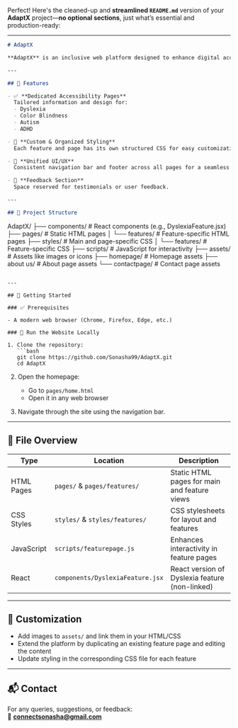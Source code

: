 Perfect! Here's the cleaned-up and **streamlined `README.md`** version of your **AdaptX** project—**no optional sections**, just what’s essential and production-ready:

---

```markdown
# AdaptX

**AdaptX** is an inclusive web platform designed to enhance digital accessibility for users with cognitive and visual disabilities, including **dyslexia**, **color blindness**, **autism**, **ADHD**, and more. It empowers developers and designers to build accessible web experiences through feature-focused templates and components.

---

## 🌟 Features

- ✅ **Dedicated Accessibility Pages**  
  Tailored information and design for:
  - Dyslexia
  - Color Blindness
  - Autism
  - ADHD

- 🎨 **Custom & Organized Styling**  
  Each feature and page has its own structured CSS for easy customization.

- 🧭 **Unified UI/UX**  
  Consistent navigation bar and footer across all pages for a seamless experience.

- 💬 **Feedback Section**  
  Space reserved for testimonials or user feedback.

---

## 📁 Project Structure

```

AdaptX/
├── components/         # React components (e.g., DyslexiaFeature.jsx)
├── pages/              # Static HTML pages
│   └── features/       # Feature-specific HTML pages
├── styles/             # Main and page-specific CSS
│   └── features/       # Feature-specific CSS
├── scripts/            # JavaScript for interactivity
├── assets/             # Assets like images or icons
├── homepage/           # Homepage assets
├── about us/           # About page assets
└── contactpage/        # Contact page assets

````

---

## 🚀 Getting Started

### ✅ Prerequisites

- A modern web browser (Chrome, Firefox, Edge, etc.)

### 🧪 Run the Website Locally

1. Clone the repository:
   ```bash
   git clone https://github.com/Sonasha99/AdaptX.git
   cd AdaptX
````

2. Open the homepage:

   * Go to `pages/home.html`
   * Open it in any web browser

3. Navigate through the site using the navigation bar.

---

## 📌 File Overview

| Type       | Location                         | Description                                    |
| ---------- | -------------------------------- | ---------------------------------------------- |
| HTML Pages | `pages/` & `pages/features/`     | Static HTML pages for main and feature views   |
| CSS Styles | `styles/` & `styles/features/`   | CSS stylesheets for layout and features        |
| JavaScript | `scripts/featurepage.js`         | Enhances interactivity in feature pages        |
| React      | `components/DyslexiaFeature.jsx` | React version of Dyslexia feature (non-linked) |

---

## 🎯 Customization

* Add images to `assets/` and link them in your HTML/CSS
* Extend the platform by duplicating an existing feature page and editing the content
* Update styling in the corresponding CSS file for each feature

---

## 📬 Contact

For any queries, suggestions, or feedback:  
📧 **connectsonasha@gmail.com**




